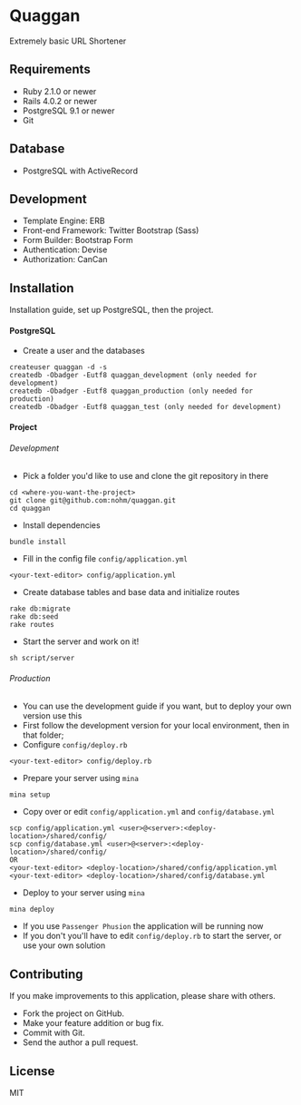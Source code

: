 Quaggan
======

Extremely basic URL Shortener

Requirements
------------

* Ruby 2.1.0 or newer
* Rails 4.0.2 or newer
* PostgreSQL 9.1 or newer
* Git

Database
--------

* PostgreSQL with ActiveRecord

Development
-----------

* Template Engine: ERB
* Front-end Framework: Twitter Bootstrap (Sass)
* Form Builder: Bootstrap Form
* Authentication: Devise
* Authorization: CanCan

Installation
------------

Installation guide, set up PostgreSQL, then the project.

#### PostgreSQL

* Create a user and the databases
```
createuser quaggan -d -s
createdb -Obadger -Eutf8 quaggan_development (only needed for development)
createdb -Obadger -Eutf8 quaggan_production (only needed for production)
createdb -Obadger -Eutf8 quaggan_test (only needed for development)
```

#### Project

###### Development
* Pick a folder you'd like to use and clone the git repository in there
```
cd <where-you-want-the-project>
git clone git@github.com:nohm/quaggan.git
cd quaggan
```
* Install dependencies
```
bundle install
```
* Fill in the config file `config/application.yml`
```
<your-text-editor> config/application.yml
```
* Create database tables and base data and initialize routes
```
rake db:migrate
rake db:seed
rake routes
```
* Start the server and work on it!
```
sh script/server
```

###### Production
* You can use the development guide if you want, but to deploy your own version use this
* First follow the development version for your local environment, then in that folder;
* Configure `config/deploy.rb`
```
<your-text-editor> config/deploy.rb
```
* Prepare your server using `mina`
```
mina setup
```
* Copy over or edit  `config/application.yml` and `config/database.yml`
```
scp config/application.yml <user>@<server>:<deploy-location>/shared/config/
scp config/database.yml <user>@<server>:<deploy-location>/shared/config/
OR
<your-text-editor> <deploy-location>/shared/config/application.yml
<your-text-editor> <deploy-location>/shared/config/database.yml
```
* Deploy to your server using `mina`
```
mina deploy
```
* If you use `Passenger Phusion` the application will be running now
* If you don't you'll have to edit `config/deploy.rb` to start the server, or use your own solution

Contributing
------------

If you make improvements to this application, please share with others.

* Fork the project on GitHub.
* Make your feature addition or bug fix.
* Commit with Git.
* Send the author a pull request.

License
-------

MIT
